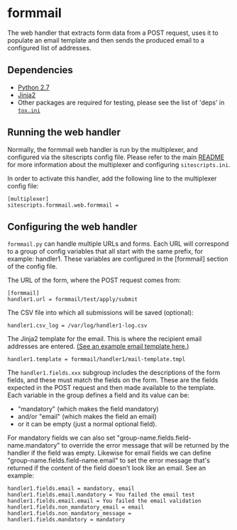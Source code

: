 # formmail

The web handler that extracts form data from a POST request, uses it to
populate an email template and then sends the produced email to a configured
list of addresses.

## Dependencies

* [Python 2.7](https://www.python.org/download/releases/2.7/)
* [Jinja2](http://jinja.pocoo.org/docs/2.10/intro/)
* Other packages are required for testing, please see the list of 'deps' in
  [`tox.ini`](../../tox.ini)

## Running the web handler

Normally, the formmail web handler is run by the multiplexer, and configured
via the sitescripts config file. Please refer to the main
[README](../../README.md) for more information about the multiplexer and
configuring `sitescripts.ini`.

In order to activate this handler, add the following line to the multiplexer
config file:

    [multiplexer]
    sitescripts.formmail.web.formmail =

## Configuring the web handler

`formmail.py` can handle multiple URLs and forms. Each URL will correspond to a
group of config variables that all start with the same prefix, for example:
handler1. These variables are configured in the [formmail] section of the
config file.

The URL of the form, where the POST request comes from:

    [formmail]
    handler1.url = formmail/test/apply/submit

The CSV file into which all submissions will be saved (optional):

    handler1.csv_log = /var/log/handler1-log.csv

The Jinja2 template for the email. This is where the recipient email addresses
are entered.
[(See an example email template here.)](test/template/test.mail)

    handler1.template = formmail/handler1/mail-template.tmpl

The `handler1.fields.xxx` subgroup includes the descriptions of the form
fields, and these must match the fields on the form. These are the fields
expected in the POST request and then made available to the template. Each
variable in the group defines a field and its value can be:
* "mandatory" (which makes the field mandatory)
* and/or "email" (which makes the field an email)
* or it can be empty (just a normal optional field).

For mandatory fields we can also set "group-name.fields.field-name.mandatory"
to override the error message that will be returned by the handler if the field
was empty. Likewise for email fields we can define
"group-name.fields.field-name.email" to set the error message that's returned
if the content of the field doesn't look like an email. See an example:

    handler1.fields.email = mandatory, email
    handler1.fields.email.mandatory = You failed the email test
    handler1.fields.email.email = You failed the email validation
    handler1.fields.non_mandatory_email = email
    handler1.fields.non_mandatory_message =
    handler1.fields.mandatory = mandatory
